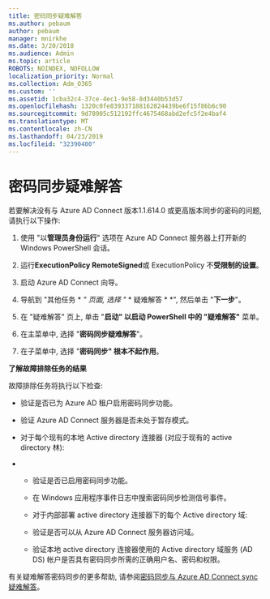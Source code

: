 ```yaml
---
title: 密码同步疑难解答
ms.author: pebaum
author: pebaum
manager: mnirkhe
ms.date: 3/20/2018
ms.audience: Admin
ms.topic: article
ROBOTS: NOINDEX, NOFOLLOW
localization_priority: Normal
ms.collection: Adm_O365
ms.custom: ''
ms.assetid: 1cba32c4-37ce-4ec1-9e58-8d3440b53d57
ms.openlocfilehash: 1320c0fe839337188162824439be6f15f86b6c90
ms.sourcegitcommit: 9d78905c512192ffc4675468abd2efc5f2e4baf4
ms.translationtype: MT
ms.contentlocale: zh-CN
ms.lasthandoff: 04/23/2019
ms.locfileid: "32390400"
---
```

# <a name="troubleshoot-password-synchronization"></a>密码同步疑难解答

若要解决没有与 Azure AD Connect 版本1.1.614.0 或更高版本同步的密码的问题, 请执行以下操作:
  
1. 使用 "以**管理员身份运行**" 选项在 Azure AD Connect 服务器上打开新的 Windows PowerShell 会话。 
    
2. 运行**ExecutionPolicy RemoteSigned**或 ExecutionPolicy 不**受限制的设置**。 
    
3. 启动 Azure AD Connect 向导。
    
4. 导航到 "其他任务 * *" 页面, 选择 "* * 疑难解答 * *", 然后单击 "**下一步**"。 
    
5. 在 "疑难解答" 页上, 单击 "**启动" 以启动 PowerShell 中的 "疑难解答"** 菜单。 
    
6. 在主菜单中, 选择 "**密码同步疑难解答**"。 
    
7. 在子菜单中, 选择 "**密码同步" 根本不起作用**。 
    
 **了解故障排除任务的结果**
  
故障排除任务将执行以下检查:
  
- 验证是否已为 Azure AD 租户启用密码同步功能。
    
- 验证 Azure AD Connect 服务器是否未处于暂存模式。
    
- 对于每个现有的本地 Active directory 连接器 (对应于现有的 active directory 林):
    
- 
  - 验证是否已启用密码同步功能。
    
  - 在 Windows 应用程序事件日志中搜索密码同步检测信号事件。
    
  - 对于内部部署 active directory 连接器下的每个 Active directory 域:
    
  - 验证是否可以从 Azure AD Connect 服务器访问域。
    
  - 验证本地 active directory 连接器使用的 Active directory 域服务 (AD DS) 帐户是否具有密码同步所需的正确用户名、密码和权限。
    
有关疑难解答密码同步的更多帮助, 请参阅[密码同步与 Azure AD Connect sync 疑难解答](https://docs.microsoft.com/azure/active-directory/connect/active-directory-aadconnectsync-troubleshoot-password-synchronization)。
  

